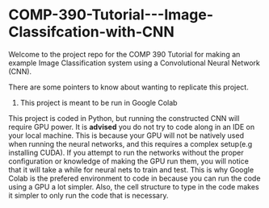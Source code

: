 # COMP-390-Tutorial---Image-Classifcation-with-CNN
Welcome to the project repo for the COMP 390 Tutorial for making an example Image Classification system using a Convolutional Neural Network (CNN).

There are some pointers to know about wanting to replicate this project.

1. This project is meant to be run in Google Colab

This project is coded in Python, but running the constructed CNN will require GPU power. It is **advised** you do not try to code along in an IDE on your local machine. This is because your GPU will not be natively used when running the neural networks, and this requires a complex setup(e.g installing CUDA). If you attempt to run the networks without the proper configuration or knowledge of making the GPU run them, you will notice that it will take a while for neural nets to train and test. This is why Google Colab is the prefered environment to code in because you can run the code using a GPU a lot simpler. Also, the cell structure to type in the code makes it simpler to only run the code that is necessary.
